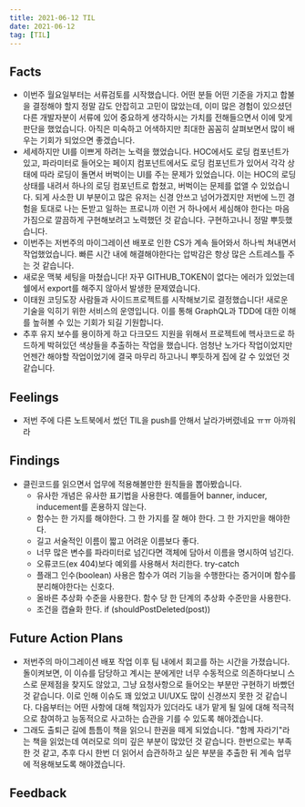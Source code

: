 ```yaml
---
title: 2021-06-12 TIL
date: 2021-06-12
tag: [TIL]
---
```


## Facts

- 이번주 월요일부터는 서류검토를 시작했습니다. 어떤 분들 어떤 기준을 가지고 합불을 결정해야 할지 정말 감도 안잡히고 고민이 많았는데, 이미 많은 경험이 있으셨던 다른 개발자분이 서류에 있어 중요하게 생각하시는 가치를 전해들으면서 이에 맞게 판단을 했었습니다. 아직은 미숙하고 어색하지만 최대한 꼼꼼히 살펴보면서 많이 배우는 기회가 되었으면 좋겠습니다.
- 세세하지만 UI를 이쁘게 하려는 노력을 했었습니다. HOC에서도 로딩 컴포넌트가 있고, 파라미터로 들어오는 페이지 컴포넌트에서도 로딩 컴포넌트가 있어서 각각 상태에 따라 로딩이 돌면서 버벅이는 UI를 주는 문제가 있었습니다. 이는 HOC의 로딩 상태를 내려서 하나의 로딩 컴포넌트로 합쳤고, 버벅이는 문제를 없앨 수 있었습니다. 되게 사소한 UI 부분이고 많은 유저는 신경 안쓰고 넘어가겠지만 저번에 느낀 경험을 토대로 나는 돈받고 일하는 프로니까 이런 거 하나에서 세심해야 한다는 마음가짐으로 깔끔하게 구현해보려고 노력했던 것 같습니다. 구현하고나니 정말 뿌듯했습니다.
- 이번주는 저번주의 마이그레이션 배포로 인한 CS가 계속 들어와서 하나씩 쳐내면서 작업했었습니다. 빠른 시간 내에 해결해야한다는 압박감은 항상 많은 스트레스틀 주는 것 같습니다.
- 새로운 맥북 세팅을 마쳤습니다! 자꾸 GITHUB_TOKEN이 없다는 에러가 있었는데 쉘에서 export를 해주지 않아서 발생한 문제였습니다.
- 이태원 코딩도장 사람들과 사이드프로젝트를 시작해보기로 결정했습니다! 새로운 기술을 익히기 위한 서비스의 운영입니다. 이를 통해 GraphQL과 TDD에 대한 이해를 높혀볼 수 있는 기회가 되길 기원합니다.
- 추후 유지 보수를 용이하게 하고 다크모드 지원을 위해서 프로젝트에 헥사코드로 하드하게 박혀있던 색상들을 추출하는 작업을 했습니다. 엄청난 노가다 작업이었지만 언젠간 해야할 작업이었기에 결국 마무리 하고나니 뿌듯하게 집에 갈 수 있었던 것 같습니다.

## Feelings

- 저번 주에 다른 노트북에서 썼던 TIL을 push를 안해서 날라가버렸네요 ㅠㅠ 아까워라

## Findings

- 클린코드를 읽으면서 업무에 적용해볼만한 원칙들을 뽑아봤습니다.
  - 유사한 개념은 유사한 표기법을 사용한다. 예를들어 banner, inducer, inducement를 혼용하지 않는다.
  - 함수는 한 가지를 해야한다. 그 한 가지를 잘 해야 한다. 그 한 가지만을 해야한다.
  - 길고 서술적인 이름이 짧고 어려운 이름보다 좋다.
  - 너무 많은 변수를 파라미터로 넘긴다면 객체에 담아서 이름을 명시하여 넘긴다.
  - 오류코드(ex 404)보다 예외를 사용해서 처리한다. try-catch
  - 플래그 인수(boolean) 사용은 함수가 여러 기능을 수행한다는 증거이며 함수를 분리해야한다는 신호다.
  - 올바른 추상화 수준을 사용한다. 함수 당 한 단계의 추상화 수준만을 사용한다.
  - 조건을 캡슐화 한다. if (shouldPostDeleted(post))

## Future Action Plans

- 저번주의 마이그레이션 배포 작업 이후 팀 내에서 회고를 하는 시간을 가졌습니다. 돌이켜보면, 이 이슈를 담당하고 계시는 분에게만 너무 수동적으로 의존하다보니 스스로 문제점을 찾지도 않았고, 그냥 요청사항으로 들어오는 부분만 구현하기 바빴던 것 같습니다. 이로 인해 이슈도 꽤 있었고 UI/UX도 많이 신경쓰지 못한 것 같습니다. 다음부터는 어떤 사항에 대해 책임자가 있더라도 내가 맡게 될 일에 대해 적극적으로 참여하고 능동적으로 사고하는 습관을 기를 수 있도록 해야겠습니다.
- 그래도 출퇴근 길에 틈틈이 책을 읽으니 한권을 떼게 되었습니다. "함께 자라기"라는 책을 읽었는데 여러모로 의미 깊은 부분이 많았던 것 같습니다. 한번으로는 부족한 것 같고, 추후 다시 한번 더 읽어서 습관하하고 싶은 부분을 추출한 뒤 계속 업무에 적용해보도록 해야겠습니다.

## Feedback
